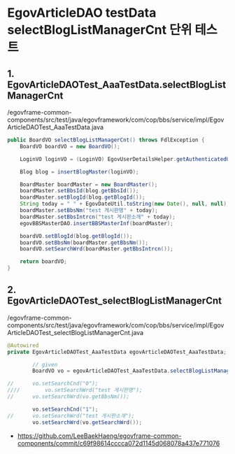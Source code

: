 # EgovArticleDAO testData selectBlogListManagerCnt 단위 테스트

## 1. EgovArticleDAOTest_AaaTestData.selectBlogListManagerCnt

/egovframe-common-components/src/test/java/egovframework/com/cop/bbs/service/impl/EgovArticleDAOTest_AaaTestData.java

```java
public BoardVO selectBlogListManagerCnt() throws FdlException {
	BoardVO boardVO = new BoardVO();

	LoginVO loginVO = (LoginVO) EgovUserDetailsHelper.getAuthenticatedUser();

	Blog blog = insertBlogMaster(loginVO);

	BoardMaster boardMaster = new BoardMaster();
	boardMaster.setBbsId(blog.getBbsId());
	boardMaster.setBlogId(blog.getBlogId());
	String today = " " + EgovDateUtil.toString(new Date(), null, null);
	boardMaster.setBbsNm("test 게시판명" + today);
	boardMaster.setBbsIntrcn("test 게시판소개" + today);
	egovBBSMasterDAO.insertBBSMasterInf(boardMaster);

	boardVO.setBlogId(blog.getBlogId());
	boardVO.setBbsNm(boardMaster.getBbsNm());
	boardVO.setSearchWrd(boardMaster.getBbsIntrcn());

	return boardVO;
}
```

## 2. EgovArticleDAOTest_selectBlogListManagerCnt

/egovframe-common-components/src/test/java/egovframework/com/cop/bbs/service/impl/EgovArticleDAOTest_selectBlogListManagerCnt.java

```java
@Autowired
private EgovArticleDAOTest_AaaTestData egovArticleDAOTest_AaaTestData;

		// given
		BoardVO vo = egovArticleDAOTest_AaaTestData.selectBlogListManagerCnt();

//		vo.setSearchCnd("0");
////		vo.setSearchWrd("test 게시판명");
//		vo.setSearchWrd(vo.getBbsNm());

		vo.setSearchCnd("1");
//		vo.setSearchWrd("test 게시판소개");
		vo.setSearchWrd(vo.getSearchWrd());
```

- https://github.com/LeeBaekHaeng/egovframe-common-components/commit/c69f98614cccca072d1145d068078a437e771076

